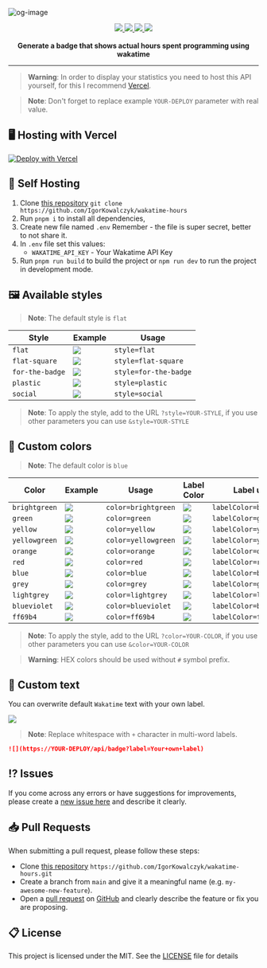 ![og-image](https://user-images.githubusercontent.com/49127376/213679714-1f9fe70b-b815-40f1-9448-8035591ff5bc.png)

<div align="center">
  <a aria-label="Badge" href="https://wakatime-hours.vercel.app">
    <img src="https://wakatime-hours.vercel.app/api/badge">
  </a>
    <a aria-label="Github License" href="https://github.com/igorkowalczyk/wakatime-hours/blob/main/license.md">
    <img src="https://img.shields.io/github/license/igorkowalczyk/wakatime-hours?color=blue&logo=github&label=License">
  </a>
      <a aria-label="Version" href="https://github.com/igorkowalczyk/wakatime-hours/releases">
    <img src="https://img.shields.io/github/v/release/igorkowalczyk/wakatime-hours?color=blue&logo=github&label=Version">
  </a>
        <a aria-label="Vulnerabilities" href="https://github.com/igorkowalczyk/wakatime-hours">
    <img src="https://img.shields.io/snyk/vulnerabilities/github/igorkowalczyk/wakatime-hours?color=blue&logo=github&label=Vulnerabilities">
  </a>
  <br/>
  <br/>
  <b>Generate a badge that shows actual hours spent programming using wakatime</b>
</div>

---

> **Warning**:
> In order to display your statistics you need to host this API yourself, for this I recommend [Vercel](https://vercel.com).

> **Note**:
> Don't forget to replace example `YOUR-DEPLOY` parameter with real value.

## 🖥️ Hosting with Vercel

[![Deploy with Vercel](https://vercel.com/button)](https://vercel.com/new/clone?repository-url=https%3A%2F%2Fgithub.com%2Figorkowalczyk%2Fwakatime-hours&env=WAKATIME_API_KEY&envDescription=Environment%20Variables%20Docs&envLink=https%3A%2F%2Fgithub.com%2FIgorKowalczyk%2Fwakatime-hours%23-self-hosting&project-name=portfolio&repo-name=igorkowalczyk-portfolio&demo-title=Example%20deploy&demo-description=Example%20production%20deploy%20from%20Github%20Repository&demo-url=https%3A%2F%2Fwakatime-hours.vercel.app&demo-image=https%3A%2F%2Fi.imgur.com%2FtntTLM1.png)

## 🔩 Self Hosting

1. Clone [this repository](https://github.com/igorkowalczyk/wakatime-hours) `git clone https://github.com/IgorKowalczyk/wakatime-hours`
2. Run `pnpm i` to install all dependencies,
4. Create new file named `.env` Remember - the file is super secret, better to not share it.
5. In `.env` file set this values:
   - `WAKATIME_API_KEY` - Your Wakatime API Key
6. Run `pnpm run build` to build the project or `npm run dev` to run the project in development mode.

## 🖼️ Available styles

> **Note**:
> The default style is `flat`

| Style | Example | Usage |
| ----- | ---- | ---- |
| `flat` | ![](https://wakatime-hours.vercel.app/api/badge?style=flat&display=true) | `style=flat` |
| `flat-square` | ![](https://wakatime-hours.vercel.app/api/badge?style=flat-square&display=true) | `style=flat-square` |
| `for-the-badge` | ![](https://wakatime-hours.vercel.app/api/badge?style=for-the-badge&display=true) | `style=for-the-badge` |
| `plastic` | ![](https://wakatime-hours.vercel.app/api/badge?style=plastic&display=true) | `style=plastic` |
| `social` | ![](https://wakatime-hours.vercel.app/api/badge?style=social&display=true) | `style=social` |

> **Note**:
> To apply the style, add to the URL `?style=YOUR-STYLE`, if you use other parameters you can use `&style=YOUR-STYLE`

## 🎨 Custom colors

> **Note**:
> The default color is `blue`

| Color | Example | Usage | Label Color | Label usage | 
| ----- | ---- | ---- | ---- |  ---- | 
| `brightgreen` | ![](https://wakatime-hours.vercel.app/api/badge?style=flat&display=true&color=brightgreen) | `color=brightgreen`  | ![](https://wakatime-hours.vercel.app/api/badge?style=flat&display=true&labelColor=brightgreen) | `labelColor=brightgreen` |
| `green` | ![](https://wakatime-hours.vercel.app/api/badge?style=flat&display=true&color=green) | `color=green` | ![](https://wakatime-hours.vercel.app/api/badge?style=flat&display=true&labelColor=green) | `labelColor=green` |
| `yellow` | ![](https://wakatime-hours.vercel.app/api/badge?style=flat&display=true&color=yellow) | `color=yellow` |  ![](https://wakatime-hours.vercel.app/api/badge?style=flat&display=true&labelColor=yellow) | `labelColor=yellow` |
| `yellowgreen` | ![](https://wakatime-hours.vercel.app/api/badge?style=flat&display=true&color=yellowgreen) | `color=yellowgreen` | ![](https://wakatime-hours.vercel.app/api/badge?style=flat&display=true&labelColor=yellowgreen) | `labelColor=yellowgreen` |
| `orange` | ![](https://wakatime-hours.vercel.app/api/badge?style=flat&display=true&color=orange) | `color=orange` | ![](https://wakatime-hours.vercel.app/api/badge?style=flat&display=true&labelColor=orange) | `labelColor=orange` |
| `red` | ![](https://wakatime-hours.vercel.app/api/badge?style=flat&display=true&color=red) | `color=red` | ![](https://wakatime-hours.vercel.app/api/badge?style=flat&display=true&labelColor=red) | `labelColor=red` |
| `blue` | ![](https://wakatime-hours.vercel.app/api/badge?style=flat&display=true&color=blue) | `color=blue` | ![](https://wakatime-hours.vercel.app/api/badge?style=flat&display=true&labelColor=blue) | `labelColor=blue` |
| `grey` | ![](https://wakatime-hours.vercel.app/api/badge?style=flat&display=true&color=grey) | `color=grey` | ![](https://wakatime-hours.vercel.app/api/badge?style=flat&display=true&labelColor=grey) | `labelColor=grey` | ![](https://wakatime-hours.vercel.app/api/badge?style=flat&display=true&labelColor=lightgrey) | `labelColor=lightgrey` |
| `lightgrey` | ![](https://wakatime-hours.vercel.app/api/badge?style=flat&display=true&color=lightgrey) | `color=lightgrey` | ![](https://wakatime-hours.vercel.app/api/badge?style=flat&display=true&labelColor=lightgrey) | `labelColor=lightgrey` |
| `blueviolet` | ![](https://wakatime-hours.vercel.app/api/badge?style=flat&display=true&color=blueviolet) | `color=blueviolet` | ![](https://wakatime-hours.vercel.app/api/badge?style=flat&display=true&labelColor=blueviolet) | `labelColor=blueviolet` |
| `ff69b4` | ![](https://wakatime-hours.vercel.app/api/badge?style=flat&display=true&color=ff69b4) | `color=ff69b4` | ![](https://wakatime-hours.vercel.app/api/badge?style=flat&display=true&labelColor=ff69b4) | `labelColor=ff69b4` |

> **Note**:
> To apply the style, add to the URL `?color=YOUR-COLOR`, if you use other parameters you can use `&color=YOUR-COLOR`

> **Warning**:
> HEX colors should be used without `#` symbol prefix.

## 📝 Custom text

You can overwrite default `Wakatime` text with your own label.

![](https://wakatime-hours.vercel.app/api/badge?label=Your+own+label&display=true&color=blue)

> **Note**:
> Replace whitespace with `+` character in multi-word labels.

```markdown
![](https://YOUR-DEPLOY/api/badge?label=Your+own+label)
```

## ⁉️ Issues

If you come across any errors or have suggestions for improvements, please create a [new issue here](https://github.com/igorkowalczyk/wakatime-hours/issues) and describe it clearly.

## 📥 Pull Requests

When submitting a pull request, please follow these steps:

- Clone [this repository](https://github.com/igorkowalczyk/wakatime-hours) `https://github.com/IgorKowalczyk/wakatime-hours.git`
- Create a branch from `main` and give it a meaningful name (e.g. `my-awesome-new-feature`).
- Open a [pull request](https://github.com/igorkowalczyk/wakatime-hours/pulls) on [GitHub](https://github.com/) and clearly describe the feature or fix you are proposing.

## 📋 License

This project is licensed under the MIT. See the [LICENSE](https://github.com/igorkowalczyk/wakatime-hours/blob/main/license.md) file for details
